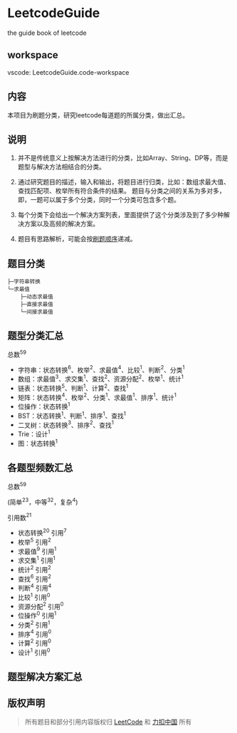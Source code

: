 # LeetcodeGuide

the guide book of leetcode

## workspace

vscode: LeetcodeGuide.code-workspace

## 内容

本项目为刷题分类，研究leetcode每道题的所属分类，做出汇总。

## 说明

1. 并不是传统意义上按解决方法进行的分类，比如Array、String、DP等，而是题型与解决方法相结合的分类。

2. 通过研究题目的描述，输入和输出，将题目进行归类，比如：数组求最大值、查找匹配项、枚举所有符合条件的结果。
题目与分类之间的关系为多对多，即，一题可以属于多个分类，同时一个分类可包含多个题。

3. 每个分类下会给出一个解决方案列表，里面提供了这个分类涉及到了多少种解决方案以及高频的解决方案。

4. 题目有思路解析，可能会按[刷题顺序]递减。

## 题目分类

``` text
├─字符串转换
└─求最值
    ├─动态求最值
    ├─直接求最值
    └─间接求最值
```

## 题型分类汇总

总数$^{59}$

+ 字符串：状态转换$^6$、枚举$^2$、求最值$^4$、比较$^1$、判断$^2$、分类$^1$
+ 数组：求最值$^3$、求交集$^1$、查找$^2$、资源分配$^2$、枚举$^1$、统计$^1$
+ 链表：状态转换$^5$、判断$^1$、计算$^2$、查找$^1$
+ 矩阵：状态转换$^4$、枚举$^2$、分类$^1$、求最值$^1$、排序$^1$、统计$^1$
+ 位操作：状态转换$^1$
+ BST：状态转换$^1$、判断$^1$、排序$^1$、查找$^1$
+ 二叉树：状态转换$^3$、排序$^2$、查找$^1$
+ Trie：设计$^1$
+ 图：状态转换$^1$

## 各题型频数汇总

总数$^{59}$

(简单$^{23}$，中等$^{32}$，复杂$^{4}$)

引用数$^{21}$

+ 状态转换$^{20}$ 引用$^7$
+ 枚举$^5$ 引用$^2$
+ 求最值$^9$ 引用$^1$
+ 求交集$^1$ 引用$^1$
+ 统计$^2$ 引用$^2$
+ 查找$^6$ 引用$^2$
+ 判断$^4$ 引用$^4$
+ 比较$^1$ 引用$^0$
+ 资源分配$^2$ 引用$^0$
+ 位操作$^0$ 引用$^1$
+ 分类$^2$ 引用$^1$
+ 排序$^4$ 引用$^0$
+ 计算$^2$ 引用$^0$
+ 设计$^1$ 引用$^0$

## 题型解决方案汇总

<!-- 路径 -->
[刷题顺序]:题目顺序.md

## 版权声明

> 所有题目和部分引用内容版权归 [LeetCode](https://leetcode.com/) 和 [力扣中国](https://leetcode-cn.com/) 所有
